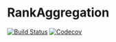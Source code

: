 # RankAggregation

[![Build Status](https://travis-ci.com/juliohm/RankAggregation.jl.svg?branch=master)](https://travis-ci.com/juliohm/RankAggregation.jl)
[![Codecov](https://codecov.io/gh/juliohm/RankAggregation.jl/branch/master/graph/badge.svg)](https://codecov.io/gh/juliohm/RankAggregation.jl)

